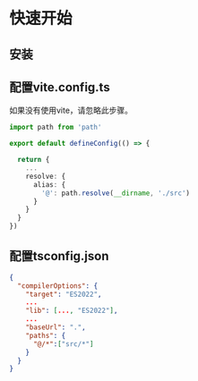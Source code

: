 # 快速开始

## 安装

## 配置vite.config.ts
如果没有使用vite，请忽略此步骤。
```ts
import path from 'path'

export default defineConfig(() => {

  return {
    ...
    resolve: {
      alias: {
        '@': path.resolve(__dirname, './src')
      }
    }
  }
})
```

## 配置tsconfig.json
```json
{
  "compilerOptions": {
    "target": "ES2022",
    ...
    "lib": [..., "ES2022"],
    ...
    "baseUrl": ".",
    "paths": {
      "@/*":["src/*"]
    }
  }
}
```